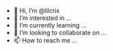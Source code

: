- 👋 Hi, I’m @lilcrix
- 👀 I’m interested in ...
- 🌱 I’m currently learning ...
- 💞️ I’m looking to collaborate on ...
- 📫 How to reach me ...

<!---
lilcrix/lilcrix is a ✨ special ✨ repository because its `README.md` (this file) appears on your GitHub profile.
You can click the Preview link to take a look at your changes.
--->
